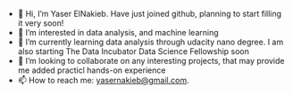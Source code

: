 - 👋 Hi, I’m Yaser ElNakieb. Have just joined github, planning to start filling it very soon!
- 👀 I’m interested in data analysis, and machine learning
- 🌱 I’m currently learning data analysis through udacity nano degree. I am also starting The Data Incubator Data Science Fellowship soon
- 💞️ I’m looking to collaborate on any interesting projects, that may provide me added practicl hands-on experience
- 📫 How to reach me: yasernakieb@gmail.com.

<!---
ynakieb/ynakieb is a ✨ special ✨ repository 
--->
